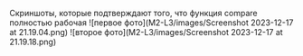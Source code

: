 Скриншоты, которые подтверждают того, что функция compare полностью рабочая
![первое фото](M2-L3/images/Screenshot 2023-12-17 at 21.19.04.png)
![второе фото](M2-L3/images/Screenshot 2023-12-17 at 21.19.18.png)
